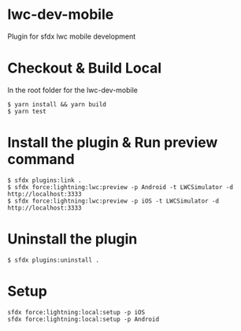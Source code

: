 # lwc-dev-mobile
Plugin for sfdx lwc mobile development

# Checkout & Build  Local

In the root folder for the lwc-dev-mobile
```sh-session
$ yarn install && yarn build
$ yarn test 
```

# Install the plugin & Run preview command
```sh-session
$ sfdx plugins:link .
$ sfdx force:lightning:lwc:preview -p Android -t LWCSimulator -d http://localhost:3333
$ sfdx force:lightning:lwc:preview -p iOS -t LWCSimulator -d http://localhost:3333
```
# Uninstall the plugin
```
$ sfdx plugins:uninstall . 
```
# Setup
```
sfdx force:lightning:local:setup -p iOS
sfdx force:lightning:local:setup -p Android
